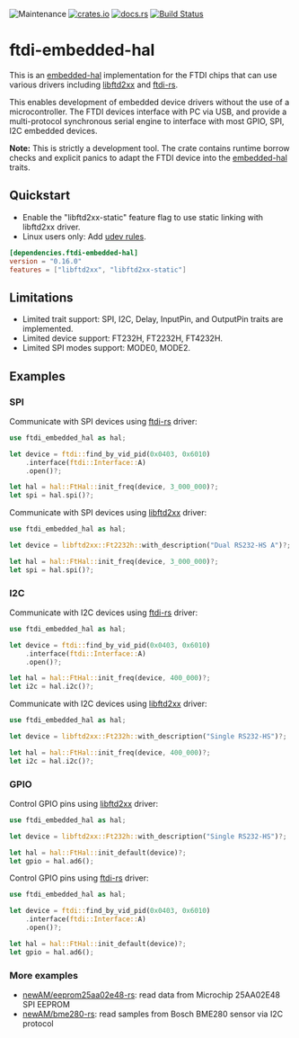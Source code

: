 ![Maintenance](https://img.shields.io/badge/maintenance-experimental-blue.svg)
[![crates.io](https://img.shields.io/crates/v/ftdi-embedded-hal.svg)](https://crates.io/crates/ftdi-embedded-hal)
[![docs.rs](https://docs.rs/ftdi-embedded-hal/badge.svg)](https://docs.rs/ftdi-embedded-hal/)
[![Build Status](https://github.com/ftdi-rs/ftdi-embedded-hal/workflows/CI/badge.svg)](https://github.com/ftdi-rs/ftdi-embedded-hal/actions)

# ftdi-embedded-hal

This is an [embedded-hal] implementation for the FTDI chips
that can use various drivers including [libftd2xx] and [ftdi-rs].

This enables development of embedded device drivers without the use of
a microcontroller. The FTDI devices interface with PC via USB, and
provide a multi-protocol synchronous serial engine to interface
with most GPIO, SPI, I2C embedded devices.

**Note:**
This is strictly a development tool.
The crate contains runtime borrow checks and explicit panics to adapt the
FTDI device into the [embedded-hal] traits.

## Quickstart

* Enable the "libftd2xx-static" feature flag to use static linking with libftd2xx driver.
* Linux users only: Add [udev rules].

```toml
[dependencies.ftdi-embedded-hal]
version = "0.16.0"
features = ["libftd2xx", "libftd2xx-static"]
```

## Limitations

* Limited trait support: SPI, I2C, Delay, InputPin, and OutputPin traits are implemented.
* Limited device support: FT232H, FT2232H, FT4232H.
* Limited SPI modes support: MODE0, MODE2.

## Examples

### SPI

Communicate with SPI devices using [ftdi-rs] driver:
```rust
use ftdi_embedded_hal as hal;

let device = ftdi::find_by_vid_pid(0x0403, 0x6010)
    .interface(ftdi::Interface::A)
    .open()?;

let hal = hal::FtHal::init_freq(device, 3_000_000)?;
let spi = hal.spi()?;
```

Communicate with SPI devices using [libftd2xx] driver:
```rust
use ftdi_embedded_hal as hal;

let device = libftd2xx::Ft2232h::with_description("Dual RS232-HS A")?;

let hal = hal::FtHal::init_freq(device, 3_000_000)?;
let spi = hal.spi()?;
```

### I2C

Communicate with I2C devices using [ftdi-rs] driver:
```rust
use ftdi_embedded_hal as hal;

let device = ftdi::find_by_vid_pid(0x0403, 0x6010)
    .interface(ftdi::Interface::A)
    .open()?;

let hal = hal::FtHal::init_freq(device, 400_000)?;
let i2c = hal.i2c()?;
```

Communicate with I2C devices using [libftd2xx] driver:
```rust
use ftdi_embedded_hal as hal;

let device = libftd2xx::Ft232h::with_description("Single RS232-HS")?;

let hal = hal::FtHal::init_freq(device, 400_000)?;
let i2c = hal.i2c()?;
```

### GPIO

Control GPIO pins using [libftd2xx] driver:
```rust
use ftdi_embedded_hal as hal;

let device = libftd2xx::Ft232h::with_description("Single RS232-HS")?;

let hal = hal::FtHal::init_default(device)?;
let gpio = hal.ad6();
```

Control GPIO pins using [ftdi-rs] driver:
```rust
use ftdi_embedded_hal as hal;

let device = ftdi::find_by_vid_pid(0x0403, 0x6010)
    .interface(ftdi::Interface::A)
    .open()?;

let hal = hal::FtHal::init_default(device)?;
let gpio = hal.ad6();
```

### More examples

* [newAM/eeprom25aa02e48-rs]: read data from Microchip 25AA02E48 SPI EEPROM
* [newAM/bme280-rs]: read samples from Bosch BME280 sensor via I2C protocol

[embedded-hal]: https://github.com/rust-embedded/embedded-hal
[ftdi-rs]: https://github.com/tanriol/ftdi-rs
[libftd2xx crate]: https://github.com/ftdi-rs/libftd2xx-rs/
[libftd2xx]: https://github.com/ftdi-rs/libftd2xx-rs
[newAM/eeprom25aa02e48-rs]: https://github.com/newAM/eeprom25aa02e48-rs/blob/main/examples/ftdi.rs
[newAM/bme280-rs]: https://github.com/newAM/bme280-rs/blob/main/examples/ftdi-i2c.rs
[udev rules]: https://github.com/ftdi-rs/libftd2xx-rs/#udev-rules
[setup executable]: https://www.ftdichip.com/Drivers/CDM/CDM21228_Setup.zip
